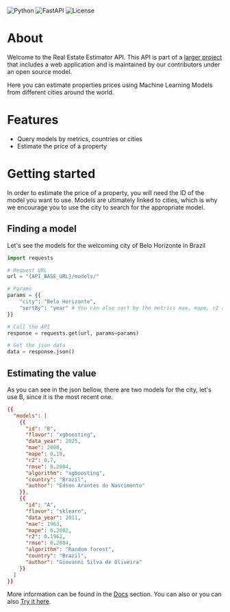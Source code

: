 
![Python](https://img.shields.io/badge/Python-3.10-blue)
![FastAPI](https://img.shields.io/badge/FastAPI-v0.95-brightgreen)
![License](https://img.shields.io/badge/License-MIT-yellow)

# About
Welcome to the Real Estate Estimator API. This API is part of a [larger 
project](https://github.com/marcuszucareli/house-price-app) that includes a web 
application and is maintained by our contributors under an open source model.

Here you can estimate properties prices using Machine Learning Models from 
different cities around the world.

# Features
- Query models by metrics, countries or cities
- Estimate the price of a property

# Getting started
In order to estimate the price of a property, you will need the ID of the 
model you want to use. Models are ultimately linked to cities, which is why we 
encourage you to use the city to search for the appropriate model.

## Finding a model
Let's see the models for the welcoming city of Belo Horizonte in Brazil
```python
import requests

# Request URL
url = "{API_BASE_URL}/models/"

# Params
params = {{
    "city": "Belo Horizonte",
    "sortBy": "year" # You can also sort by the metrics mae, mape, r2 and rmse
}}

# Call the API
response = requests.get(url, params=params)

# Get the json data
data = response.json()
```

## Estimating the value
As you can see in the json bellow, there are two models for the city, let's use
B, since it is the most recent one.
```json
{{
  "models": [
    {{
      "id": "B",
      "flavor": "xgboosting",
      "data_year": 2025,
      "mae": 2000,
      "mape": 0.18,
      "r2": 0.7,
      "rmse": 0.2004,
      "algorithm": "xgboosting",
      "country": "Brazil",
      "author": "Edson Arantes do Nascimento"
    }},
    {{
      "id": "A",
      "flavor": "sklearn",
      "data_year": 2011,
      "mae": 1963,
      "mape": 0.2002,
      "r2": 0.1962,
      "rmse": 0.2004,
      "algorithm": "Random forest",
      "country": "Brazil",
      "author": "Giovanni Silva de Oliveira"
    }}
  ]
}}
```

More information can be found in the [Docs](/redoc#tag/Health) section. You can also or you can also [Try it here](/docs).
